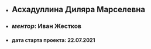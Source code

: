 * ## Асхадуллина Диляра Марселевна
* ### *ментор*: Иван Жестков
* #### дата старта проекта: 22.07.2021



